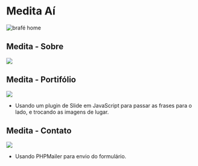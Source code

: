 # Medita Aí

<img src="https://i.imgur.com/QhK9cLF.png" alt="brafé home"/>

##  Medita - Sobre
<img src="https://i.imgur.com/vtpDy3J.png"/>

## Medita - Portifólio
<img src="https://i.imgur.com/Zu8MC2L.png"/>

- Usando um plugin de Slide em JavaScript para passar as frases para o lado, e trocando as imagens de lugar.

## Medita - Contato
<img src="https://i.imgur.com/CRZVOeV.png"/>

-  Usando PHPMailer para envio do formulário.
